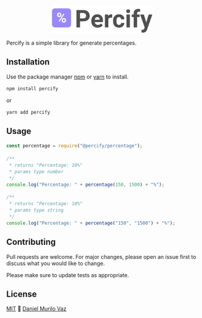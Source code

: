 <a style="width: 100%; height: 5rem; display: flex; align-items: center; justify-content: center">
  <img src="https://github.com/daniellvaz/Percify/blob/master/logo.png" alt="Percify">
</a>

Percify is a simple library for generate percentages.

## Installation

Use the package manager [npm](https://www.npmjs.com/) or [yarn](https://classic.yarnpkg.com/lang/en/docs/install/#windows-stable) to install.

```bash
npm install percify
```

or

```bash
yarn add percify
```

## Usage

```javascript
const percentage = require("@percify/percentage");

/**
 * returns "Percentage: 10%"
 * params type number
 */
console.log("Percentage: " + percentage(150, 1500) + "%");

/**
 * returns "Percentage: 10%"
 * params type string
 */
console.log("Percentage: " + percentage("150", "1500") + "%");
```

## Contributing

Pull requests are welcome. For major changes, please open an issue first to discuss what you would like to change.

Please make sure to update tests as appropriate.

## License

[MIT](https://choosealicense.com/licenses/mit/) 💙 [Daniel Murilo Vaz](https://www.daniellvaz.com.br)
